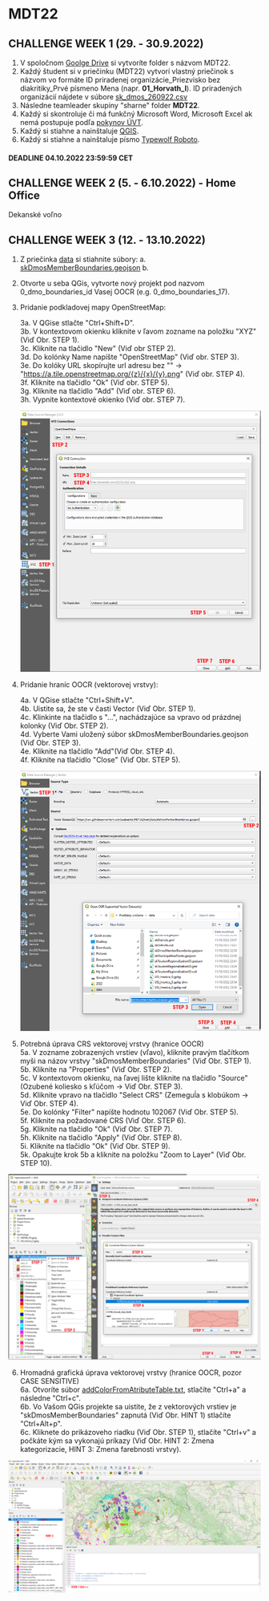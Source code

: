 # MDT22

## CHALLENGE WEEK 1 (29. - 30.9.2022)
1. V spoločnom [Goolge Drive](https://www.google.com/drive/) si vytvoríte folder s názvom MDT22.
2. Každý študent si v priečinku (MDT22) vytvorí vlastný priečinok s názvom vo formáte ID priradenej organizácie_Priezvisko bez diakritiky_Prvé písmeno Mena (napr. <b>01_Horvath_I</b>). ID priradených organizácií nájdete v súbore [sk_dmos_260922.csv](podklady/sk_dmos_260922.csv)
3. Následne teamleader skupiny "sharne" folder <b>MDT22</b>.
4. Každý si skontroluje či má funkčný Microsoft Word, Microsoft Excel ak nemá postupuje podľa [pokynov ÚVT](https://uvt.tuke.sk/wps/portal/uv/software/microsoft-office365).
5. Každý si stiahne a nainštaluje [QGIS](https://www.qgis.org/en/site/forusers/download.html).
6. Každý si stiahne a nainštaluje písmo [Typewolf Roboto](https://www.typewolf.com/assets/fonts/roboto.zip).


<h4>DEADLINE 04.10.2022 23:59:59 CET</h4>

## CHALLENGE WEEK 2 (5. - 6.10.2022) - Home Office
Dekanské voľno



## CHALLENGE WEEK 3 (12. - 13.10.2022)
1. Z priečinka [data](https://github.com/csabasidor/MDT22/tree/main/data) si stiahnite súbory:
    a. [skDmosMemberBoundaries.geojson](https://github.com/csabasidor/MDT22/raw/main/data/skDmosMemberBoundaries.geojson)
    b. 
2. Otvorte u seba QGis, vytvorte nový projekt pod nazvom 0_dmo_boundaries_id Vasej OOCR (e.g. 0_dmo_boundaries_17).
3. Pridanie podkladovej mapy OpenStreetMap:  
      
     3a. V QGise stlačte "Ctrl+Shift+D".  
     3b. V kontextovom okienku kliknite v ľavom zozname na položku "XYZ" (Viď Obr. STEP 1).  
     3c. Kliknite na tlačidlo "New" (Viď obr STEP 2).  
     3d. Do kolónky Name napíšte "OpenStreetMap" (Viď obr. STEP 3).  
     3e. Do kolóky URL skopírujte url adresu bez "" -> "https://a.tile.openstreetmap.org/{z}/{x}/{y}.png" (Viď obr. STEP 4).  
     3f. Kliknite na tlačidlo "Ok" (Viď obr. STEP 5).  
     3g. Kliknite na tlačidlo "Add" (Viď obr. STEP 6).  
     3h. Vypnite kontextové okienko (Viď obr. STEP 7).  
         
   ![alt text](https://github.com/csabasidor/MDT22/blob/main/podklady/AddOpenStreetMapBaseMap.png?raw=true)  
   
4. Pridanie hraníc OOCR (vektorovej vrstvy):   

     4a. V QGise stlačte "Ctrl+Shift+V".  
     4b. Uistite sa, že ste v časti Vector (Viď Obr. STEP 1).  
     4c. Klinkinte na tlačidlo s "...", nachádzajúce sa vpravo od prázdnej kolonky (Viď Obr. STEP 2).  
     4d. Vyberte Vami uložený súbor skDmosMemberBoundaries.geojson (Viď Obr. STEP 3).  
     4e. Kliknite na tlačidlo "Add"(Viď Obr. STEP 4).  
     4f. Kliknite na tlačidlo "Close" (Viď Obr. STEP 5).  
     
     ![alt text](https://github.com/csabasidor/MDT22/blob/main/podklady/AddVectorlayer.png?raw=true)  
     
 5. Potrebná úprava CRS vektorovej vrstvy (hranice OOCR)  
     5a. V zozname zobrazených vrstiev (vľavo), kliknite pravým tlačítkom myši na názov vrstvy "skDmosMemberBoundaries" (Viď Obr. STEP 1).  
     5b. Kliknite na "Properties" (Viď Obr. STEP 2).  
     5c. V kontextovom okienku, na ľavej lište kliknite na tlačidlo "Source" (Ozubené koliesko s kľúčom -> Viď Obr. STEP 3).  
     5d. Kliknite vpravo na tlačidlo "Select CRS" (Zemeguĺa s klobúkom -> Viď Obr. STEP 4).  
     5e. Do kolónky "Filter" napíšte hodnotu 102067 (Viď Obr. STEP 5).  
     5f. Kliknite na požadované CRS (Viď Obr. STEP 6).  
     5g. Kliknite na tlačidlo "Ok" (Viď Obr. STEP 7).  
     5h. Kliknite na tlačidlo "Apply" (Viď Obr. STEP 8).   
     5i. Kliknite na tlačidlo "Ok" (Viď Obr. STEP 9).  
     5k. Opakujte krok 5b a kliknite na položku "Zoom to Layer" (Viď Obr. STEP 10).  
     
 ![alt text](https://github.com/csabasidor/MDT22/blob/main/podklady/setCRSKrovak.png?raw=true)  
     
6. Hromadná grafická úprava vektorovej vrstvy (hranice OOCR, pozor CASE SENSITIVE)  
    6a. Otvoríte súbor [addColorFromAtributeTable.txt](https://raw.githubusercontent.com/csabasidor/MDT22/main/podklady/addColorFromAtributeTable.txt), stlačíte "Ctrl+a" a následne "Ctrl+c".  
    6b. Vo Vašom QGis projekte sa uistite, že z vektorových vrstiev je "skDmosMemberBoundaries" zapnutá (Viď Obr. HINT 1)  stlačíte "Ctrl+Alt+p".  
    6c. Kliknete do prikázoveho riadku (Viď Obr. STEP 1), stlačíte "Ctrl+v" a počkáte kým sa vykonajú príkazy (Viď Obr. HINT 2: Zmena kategorizacie, HINT 3: Zmena farebnosti vrstvy).  

![alt text](https://github.com/csabasidor/MDT22/blob/main/podklady/SetColorsViaPythonConsole.png?raw=true)  

